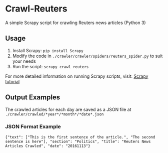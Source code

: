 # Crawl-Reuters

A simple Scrapy script for crawling Reuters news articles (Python 3)

## Usage

1. Install Scrapy: `pip install Scrapy`
2. Modify the code in `./crawler/crawler/spiders/reuters_spider.py` to suit your needs
3. Run the script: `scrapy crawl reuters`

For more detailed information on running Scrapy scripts, visit: [Scrapy tutorial](https://doc.scrapy.org/en/latest/intro/tutorial.html)

## Output Examples

The crawled articles for each day are saved as a JSON file at `./crawler/crawled/*year*/*month*/*date*.json`

### JSON Format Example
~~~~
{"text": ["This is the first sentence of the article.", "The second sentence is here"], "section": "Politics", "title": "Reuters News Articles Crawled", "date": "20161113"}
~~~~